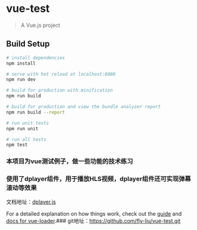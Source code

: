 ﻿# vue-test

> A Vue.js project

## Build Setup

``` bash
# install dependencies
npm install

# serve with hot reload at localhost:8080
npm run dev

# build for production with minification
npm run build

# build for production and view the bundle analyzer report
npm run build --report

# run unit tests
npm run unit

# run all tests
npm test
```
### 本项目为vue测试例子，做一些功能的技术练习

### 使用了dplayer组件，用于播放HLS视频，dplayer组件还可实现弹幕滚动等效果
文档地址：[dplayer.js](http://dplayer.js.org/#/zh-Hans/)

For a detailed explanation on how things work, check out the [guide](http://vuejs-templates.github.io/webpack/) and [docs for vue-loader](http://vuejs.github.io/vue-loader).### git地址：https://github.com/fly-liu/vue-test.git